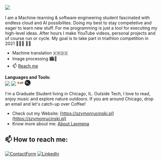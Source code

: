 <!-- ### Hi, lads! <img src="https://media.giphy.com/media/hvRJCLFzcasrR4ia7z/giphy.gif" width="25px"> -->
<img src="https://media-exp1.licdn.com/dms/image/C5616AQEd23Ua_DhKDg/profile-displaybackgroundimage-shrink_350_1400/0/1613521737846?e=1642032000&v=beta&t=eMQ5qXt5BtnA4yyrBdCbqrAokhHXl1y7Y4ZW8HsYucw">

I am a Machine-learning & software engineering student fascinated with endless cloud and AI possibilites. Doing my best to stay competetive and eager to learn new stuff. For me programming is just a tool for executing my high-level ideas. After hours I make YouTube videos, personal projects and of course run or cycle. My goal is to take part in triathlon competition in 2021 🥈🏃‍♂️ 🚴‍♀️

- Machine translation 🇰🇷🇩🇪
- Image processing 🏙📸
- 📫 [Reach me](https://www.szymonrucinski.pl)

**Languages and Tools:**  
<code><img height="20" src="https://github.com/abranhe/programming-languages-logos/blob/master/src/python/python.png"></code>
<code><img height="20" src="https://github.com/abranhe/programming-languages-logos/blob/master/src/r/r.png"></code>
<code><img height="20" src="https://raw.githubusercontent.com/github/explore/80688e429a7d4ef2fca1e82350fe8e3517d3494d/topics/git/git.png"></code>
<code><img height="20" src="https://raw.githubusercontent.com/github/explore/80688e429a7d4ef2fca1e82350fe8e3517d3494d/topics/terminal/terminal.png"></code>

I'm a Graduate Student living in Chicago, IL. Outside Tech, I love to read, enjoy music and explore nature outdoors. If you are around Chicago, drop an email and let's catch-up over Coffee!
 
- Check out my Website: [https://szymonrucinski.pl](https://szymonrucinski.pl)
- Know more about me: [About Laxmena](https://laxmena.com/pages/about)

<h2>📫 How to reach me:</h2>

<a href="https://www.szymonrucinski.pl/#contact">![ContactForm](https://img.shields.io/badge/Gmail-D14836?style=for-the-badge&logo=gmail&logoColor=white)</a> <a href="https://www.linkedin.com/in/szymon-rucinski/">![LinkedIn](https://img.shields.io/badge/LinkedIn-0077B5?style=for-the-badge&logo=linkedin&logoColor=white)</a>
